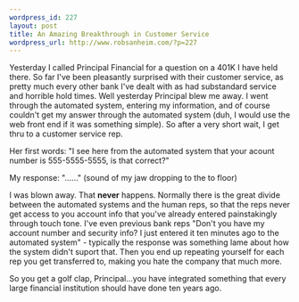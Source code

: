 ```yaml
--- 
wordpress_id: 227
layout: post
title: An Amazing Breakthrough in Customer Service
wordpress_url: http://www.robsanheim.com/?p=227
---
```

Yesterday I called Principal Financial for a question on a 401K I have held there.  So far I've been pleasantly surprised with their customer service, as pretty much every other bank I've dealt with as had substandard service and horrible hold times.  Well yesterday Principal blew me away.  I went through the automated system, entering my information, and of course couldn't get my answer through the automated system (duh, I would use the web front end if it was something simple).  So after a very short wait, I get thru to a customer service rep.  

<p>Her first words: "I see here from the automated system that your acount number is 555-5555-5555, is that correct?"</p>
<p>My response: "......" (sound of my jaw dropping to the to floor)</p>

<p>I was blown away.  That <strong>never</strong> happens.  Normally there is the great divide between the automated systems and the human reps, so that the reps never get access to you account info that you've already entered painstakingly through touch tone.  I've even previous bank reps "Don't you have my account number and security info?  I just entered it ten minutes ago to the automated system" - typically the response was something lame about how the system didn't suport that.  Then you end up repeating yourself for each rep you get transferred to, making you hate the company that much more.</p>

So you get a golf clap, Principal...you have integrated something that every large financial institution should have done ten years ago.
